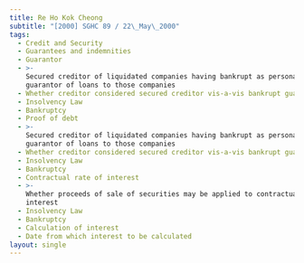 ```yaml
---
title: Re Ho Kok Cheong
subtitle: "[2000] SGHC 89 / 22\_May\_2000"
tags:
  - Credit and Security
  - Guarantees and indemnities
  - Guarantor
  - >-
    Secured creditor of liquidated companies having bankrupt as personal
    guarantor of loans to those companies
  - Whether creditor considered secured creditor vis-a-vis bankrupt guarantor
  - Insolvency Law
  - Bankruptcy
  - Proof of debt
  - >-
    Secured creditor of liquidated companies having bankrupt as personal
    guarantor of loans to those companies
  - Whether creditor considered secured creditor vis-a-vis bankrupt guarantor
  - Insolvency Law
  - Bankruptcy
  - Contractual rate of interest
  - >-
    Whether proceeds of sale of securities may be applied to contractual rate of
    interest
  - Insolvency Law
  - Bankruptcy
  - Calculation of interest
  - Date from which interest to be calculated
layout: single
---
```



